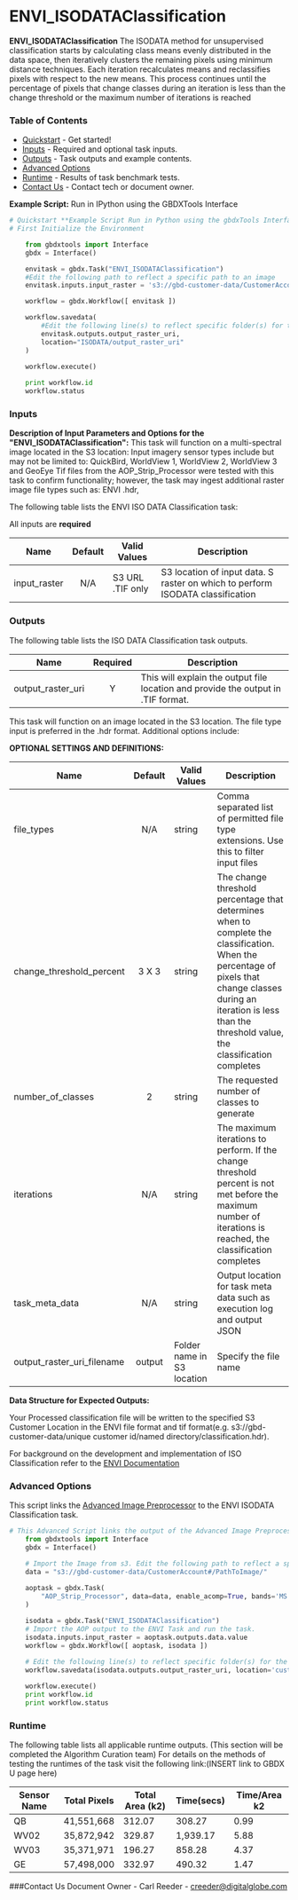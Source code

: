 # ENVI_ISODATAClassification

**ENVI_ISODATAClassification** The ISODATA method for unsupervised classification starts by calculating class means evenly distributed in the data space, then iteratively clusters the remaining pixels using minimum distance techniques. Each iteration recalculates means and reclassifies pixels with respect to the new means. This process continues until the percentage of pixels that change classes during an iteration is less than the change threshold or the maximum number of iterations is reached

### Table of Contents
 * [Quickstart](#quickstart) - Get started!
 * [Inputs](#inputs) - Required and optional task inputs.
 * [Outputs](#outputs) - Task outputs and example contents.
 * [Advanced Options](#advanced-options)
 * [Runtime](#runtime) - Results of task benchmark tests.
 * [Contact Us](#contact-us) - Contact tech or document owner.

**Example Script:** Run in IPython using the GBDXTools Interface

```python
# Quickstart **Example Script Run in Python using the gbdxTools Interface
# First Initialize the Environment

    from gbdxtools import Interface
    gbdx = Interface()

    envitask = gbdx.Task("ENVI_ISODATAClassification")
    #Edit the following path to reflect a specific path to an image
    envitask.inputs.input_raster = 's3://gbd-customer-data/CustomerAccount#/PathToImage/'

    workflow = gbdx.Workflow([ envitask ])

    workflow.savedata(
        #Edit the following line(s) to reflect specific folder(s) for the output file (example location provided)
        envitask.outputs.output_raster_uri,
        location="ISODATA/output_raster_uri"
    )
    
    workflow.execute()

    print workflow.id
	workflow.status
```

### Inputs

**Description of Input Parameters and Options for the "ENVI_ISODATAClassification":**
This task will function on a multi-spectral image located in the S3 location:
Input imagery sensor types include but may not be limited to: QuickBird, WorldView 1, WorldView 2, WorldView 3 and GeoEye
Tif files from the AOP_Strip_Processor were tested with this task to confirm functionality; however, the task may ingest additional raster image file types such as: ENVI .hdr,  

The following table lists the ENVI ISO DATA Classification task:

All inputs are **required**

Name                     |       Default         |        Valid Values             |   Description
-------------------------|:---------------------:|---------------------------------|-----------------
input_raster             |          N/A          | S3 URL   .TIF only              | S3 location of input data. S raster on which to perform ISODATA classification

### Outputs

The following table lists the ISO DATA Classification task outputs.

Name                | Required |   Description
--------------------|:--------:|-----------------
output_raster_uri   |     Y    | This will explain the output file location and provide the output in .TIF format.


This task will function on an image located in the S3 location.  The file type input is preferred in the .hdr format.   Additional options include:


**OPTIONAL SETTINGS AND DEFINITIONS:**

Name                       |       Default         |        Valid Values             |   Description
---------------------------|:---------------------:|---------------------------------|-----------------
file_types                 |          N/A          | string                          | Comma separated list of permitted file type extensions. Use this to filter input files
change_threshold_percent   |         3 X 3         | string                          | The change threshold percentage that determines when to complete the classification.  When the percentage of pixels that change classes during an iteration is less than the threshold value, the classification completes
number_of_classes          |          2            | string                          | The requested number of classes to generate
iterations                 |          N/A          | string                          | The maximum iterations to perform.  If the change threshold percent is not met before the maximum number of iterations is reached, the classification completes
task_meta_data             |          N/A          | string                          | Output location for task meta data such as execution log and output JSON
output_raster_uri_filename |         output        | Folder name in S3 location      | Specify the file name


**Data Structure for Expected Outputs:**

Your Processed classification file will be written to the specified S3 Customer Location in the ENVI file format and tif format(e.g.  s3://gbd-customer-data/unique customer id/named directory/classification.hdr).  


For background on the development and implementation of ISO Classification refer to the [ENVI Documentation](https://www.harrisgeospatial.com/docs/classificationtutorial.html)

### Advanced Options

This script links the [Advanced Image Preprocessor](https://github.com/TDG-Platform/docs/blob/master/Advanced_Image_Preprocessor.md) to the ENVI ISODATA Classification task.

```python
# This Advanced Script links the output of the Advanced Image Preprocessor (AOP) to the ENVI ISODATA Classification	
	from gbdxtools import Interface
	gbdx = Interface()

	# Import the Image from s3. Edit the following path to reflect a specific path to an image
	data = "s3://gbd-customer-data/CustomerAccount#/PathToImage/"
	
	aoptask = gbdx.Task(
		"AOP_Strip_Processor", data=data, enable_acomp=True, bands='MS', enable_pansharpen=False, enable_dra=False
	)

	isodata = gbdx.Task("ENVI_ISODATAClassification")
	# Import the AOP output to the ENVI Task and run the task.
	isodata.inputs.input_raster = aoptask.outputs.data.value
	workflow = gbdx.Workflow([ aoptask, isodata ])
	
	# Edit the following line(s) to reflect specific folder(s) for the output file.
	workflow.savedata(isodata.outputs.output_raster_uri, location='customer output directory')

	workflow.execute()
	print workflow.id
	print workflow.status
```

### Runtime

The following table lists all applicable runtime outputs. (This section will be completed the Algorithm Curation team)
For details on the methods of testing the runtimes of the task visit the following link:(INSERT link to GBDX U page here)

  Sensor Name  |  Total Pixels  |  Total Area (k2)  |  Time(secs)  |  Time/Area k2
--------|:----------:|-----------|----------------|---------------
QB | 41,551,668 | 312.07 | 308.27 | 0.99
WV02|35,872,942|329.87|1,939.17 | 5.88
WV03|35,371,971|196.27| 858.28|4.37
GE| 57,498,000|332.97|490.32| 1.47

###Contact Us
Document Owner - Carl Reeder - creeder@digitalglobe.com
